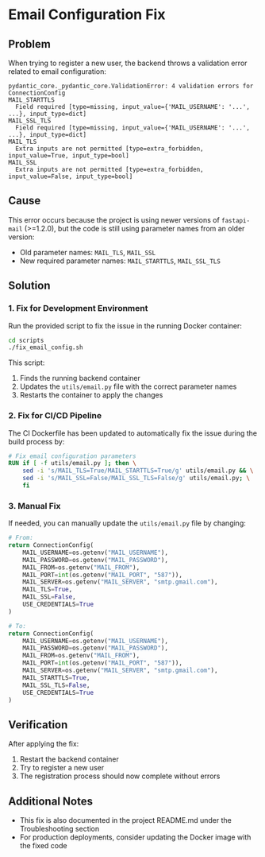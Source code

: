 # Email Configuration Fix

## Problem

When trying to register a new user, the backend throws a validation error related to email configuration:

```
pydantic_core._pydantic_core.ValidationError: 4 validation errors for ConnectionConfig
MAIL_STARTTLS
  Field required [type=missing, input_value={'MAIL_USERNAME': '...', ...}, input_type=dict]
MAIL_SSL_TLS
  Field required [type=missing, input_value={'MAIL_USERNAME': '...', ...}, input_type=dict]
MAIL_TLS
  Extra inputs are not permitted [type=extra_forbidden, input_value=True, input_type=bool]
MAIL_SSL
  Extra inputs are not permitted [type=extra_forbidden, input_value=False, input_type=bool]
```

## Cause

This error occurs because the project is using newer versions of `fastapi-mail` (>=1.2.0), but the code is still using parameter names from an older version:

- Old parameter names: `MAIL_TLS`, `MAIL_SSL`
- New required parameter names: `MAIL_STARTTLS`, `MAIL_SSL_TLS`

## Solution

### 1. Fix for Development Environment

Run the provided script to fix the issue in the running Docker container:

```bash
cd scripts
./fix_email_config.sh
```

This script:
1. Finds the running backend container
2. Updates the `utils/email.py` file with the correct parameter names
3. Restarts the container to apply the changes

### 2. Fix for CI/CD Pipeline

The CI Dockerfile has been updated to automatically fix the issue during the build process by:

```dockerfile
# Fix email configuration parameters
RUN if [ -f utils/email.py ]; then \
    sed -i 's/MAIL_TLS=True/MAIL_STARTTLS=True/g' utils/email.py && \
    sed -i 's/MAIL_SSL=False/MAIL_SSL_TLS=False/g' utils/email.py; \
    fi
```

### 3. Manual Fix

If needed, you can manually update the `utils/email.py` file by changing:

```python
# From:
return ConnectionConfig(
    MAIL_USERNAME=os.getenv("MAIL_USERNAME"),
    MAIL_PASSWORD=os.getenv("MAIL_PASSWORD"),
    MAIL_FROM=os.getenv("MAIL_FROM"),
    MAIL_PORT=int(os.getenv("MAIL_PORT", "587")),
    MAIL_SERVER=os.getenv("MAIL_SERVER", "smtp.gmail.com"),
    MAIL_TLS=True,
    MAIL_SSL=False,
    USE_CREDENTIALS=True
)

# To:
return ConnectionConfig(
    MAIL_USERNAME=os.getenv("MAIL_USERNAME"),
    MAIL_PASSWORD=os.getenv("MAIL_PASSWORD"),
    MAIL_FROM=os.getenv("MAIL_FROM"),
    MAIL_PORT=int(os.getenv("MAIL_PORT", "587")),
    MAIL_SERVER=os.getenv("MAIL_SERVER", "smtp.gmail.com"),
    MAIL_STARTTLS=True,
    MAIL_SSL_TLS=False,
    USE_CREDENTIALS=True
)
```

## Verification

After applying the fix:
1. Restart the backend container
2. Try to register a new user
3. The registration process should now complete without errors

## Additional Notes

- This fix is also documented in the project README.md under the Troubleshooting section
- For production deployments, consider updating the Docker image with the fixed code
